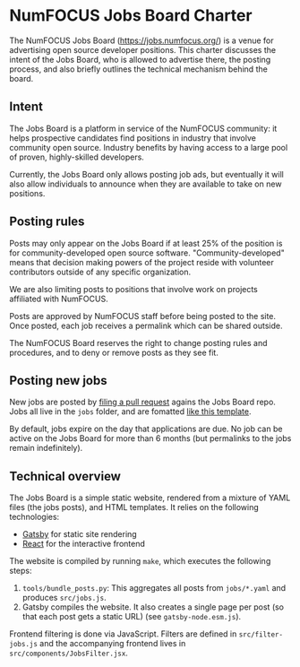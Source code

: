 # NumFOCUS Jobs Board Charter

The NumFOCUS Jobs Board (https://jobs.numfocus.org/) is a venue for advertising open source developer positions.
This charter discusses the intent of the Jobs Board, who is allowed to advertise there, the posting process, and also briefly outlines the technical mechanism behind the board.

## Intent

The Jobs Board is a platform in service of the NumFOCUS community: it helps prospective candidates find positions in industry that involve community open source.
Industry benefits by having access to a large pool of proven, highly-skilled developers.

Currently, the Jobs Board only allows posting job ads, but eventually it will also allow individuals to announce when they are available to take on new positions.

## Posting rules

Posts may only appear on the Jobs Board if at least 25% of the position is for community-developed open source software.
"Community-developed" means that decision making powers of the project reside with volunteer contributors outside of any specific organization.

We are also limiting posts to positions that involve work on projects affiliated with NumFOCUS.

Posts are approved by NumFOCUS staff before being posted to the site.
Once posted, each job receives a permalink which can be shared outside.

The NumFOCUS Board reserves the right to change posting rules and
procedures, and to deny or remove posts as they see fit.

## Posting new jobs

New jobs are posted by [filing a pull request](https://github.com/numfocus/jobs-board) agains the Jobs Board repo.  Jobs all live in the `jobs` folder, and are fomatted [like this template](https://github.com/numfocus/jobs-board/blob/master/jobs/template.yaml).

By default, jobs expire on the day that applications are due.  No job can be active on the Jobs Board for more than 6 months (but permalinks to the jobs remain indefinitely).

## Technical overview

The Jobs Board is a simple static website, rendered from a mixture of
YAML files (the jobs posts), and HTML templates.  It relies on the
following technologies:

- [Gatsby](https://www.gatsbyjs.com/) for static site rendering
- [React](https://reactjs.org/) for the interactive frontend

The website is compiled by running `make`, which executes the following steps:

1. `tools/bundle_posts.py`: This aggregates all posts from `jobs/*.yaml` and
   produces `src/jobs.js`.
2. Gatsby compiles the website.  It also creates a single page per
   post (so that each post gets a static URL) (see `gatsby-node.esm.js`).

Frontend filtering is done via JavaScript.  Filters are defined in
`src/filter-jobs.js` and the accompanying frontend lives in
`src/components/JobsFilter.jsx`.
